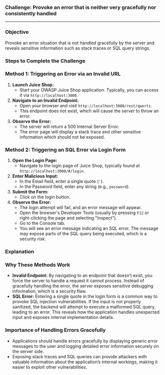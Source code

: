 ### Challenge: Provoke an error that is neither very gracefully nor consistently handled
----
### Objective

Provoke an error situation that is not handled gracefully by the server and reveals sensitive information such as stack traces or SQL query strings.

### Steps to Complete the Challenge

### Method 1: Triggering an Error via an Invalid URL

1. **Launch Juice Shop:**
    - Start your OWASP Juice Shop application. Typically, you can access it via `http://localhost:3000`.
2. **Navigate to an Invalid Endpoint:**
    - Open your browser and visit `http://localhost:3000/rest/qwertz`.
    - This endpoint does not exist, which will cause the server to throw an error.
3. **Observe the Error:**
    - The server will return a 500 Internal Server Error.
    - The error page will display a stack trace and other sensitive information which should not be exposed.

### Method 2: Triggering an SQL Error via Login Form

1. **Open the Login Page:**
    - Navigate to the login page of Juice Shop, typically found at `http://localhost:3000/#/login`.
2. **Enter Malicious Input:**
    - In the Email field, enter a single quote (`'`).
    - In the Password field, enter any string (e.g., `password`).
3. **Submit the Form:**
    - Click on the login button.
4. **Observe the Error:**
    - The login attempt will fail, and an error message will appear.
    - Open the browser's Developer Tools (usually by pressing `F12` or right-clicking the page and selecting "Inspect").
    - Go to the Console tab.
    - You will see an error message indicating an SQL error. The message may expose parts of the SQL query being executed, which is a security risk.

### Explanation

### Why These Methods Work

- **Invalid Endpoint:** By navigating to an endpoint that doesn’t exist, you force the server to handle a request it cannot process. Instead of gracefully handling the error, the server exposes sensitive debugging information, which is a security flaw.
- **SQL Error:** Entering a single quote in the login form is a common way to provoke SQL injection vulnerabilities. If the input is not properly sanitized, the backend will attempt to execute a malformed SQL query, leading to an error. This reveals how the application handles unexpected input and exposes internal implementation details.

### Importance of Handling Errors Gracefully

- Applications should handle errors gracefully by displaying generic error messages to the user and logging detailed error information securely on the server side.
- Exposing stack traces and SQL queries can provide attackers with valuable information about the application’s internal workings, making it easier to exploit other vulnerabilities.
